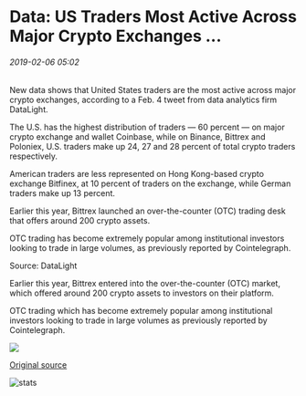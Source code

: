 # Data: US Traders Most Active Across Major Crypto Exchanges ...

###### 2019-02-06 05:02

New data shows that United States traders are the most active across major crypto exchanges, according to a Feb. 4 tweet from data analytics firm DataLight.

The U.S. has the highest distribution of traders — 60 percent — on major crypto exchange and wallet Coinbase, while on Binance, Bittrex and Poloniex, U.S. traders make up 24, 27 and 28 percent of total crypto traders respectively.

American traders are less represented on Hong Kong-based crypto exchange Bitfinex, at 10 percent of traders on the exchange, while German traders make up 13 percent.

Earlier this year, Bittrex launched an over-the-counter (OTC) trading desk that offers around 200 crypto assets.

OTC trading has become extremely popular among institutional investors looking to trade in large volumes, as previously reported by Cointelegraph.

Source: DataLight

Earlier this year, Bittrex entered into the over-the-counter (OTC) market, which offered around 200 crypto assets to investors on their platform.

OTC trading which has become extremely popular among institutional investors looking to trade in large volumes as previously reported by Cointelegraph.

![](https://s3.cointelegraph.com/storage/uploads/view/4d9ef338db17af4351f6b8b839525129.png)

[Original source](https://cointelegraph.com/news/data-us-traders-most-active-across-major-crypto-exchanges)

![stats](https://c.statcounter.com/11760860/0/a89fa40b/1/ "stats")